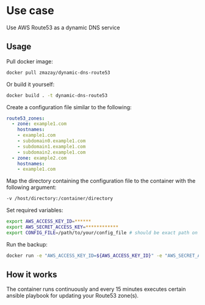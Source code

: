 # Use case
Use AWS Route53 as a dynamic DNS service

## Usage
Pull docker image:
```bash
docker pull zmazay/dynamic-dns-route53
```

Or build it yourself:
```bash
docker build . -t dynamic-dns-route53
```

Create a configuration file similar to the following:
```yaml
route53_zones:
  - zone: example1.com
    hostnames:
    - example1.com
    - subdomain0.example1.com
    - subdomain1.example1.com
    - subdomain2.example1.com 
  - zone: example2.com
    hostnames:
    - example1.com
```

Map the directory containing the configuration file to the container with the following argument:
```bash
-v /host/directory:/container/directory
```

Set required variables:
```bash
export AWS_ACCESS_KEY_ID=******
export AWS_SECRET_ACCESS_KEY=************
export CONFIG_FILE=/path/to/your/config_file # should be exact path on the container
```

Run the backup:
```bash
docker run -e "AWS_ACCESS_KEY_ID=${AWS_ACCESS_KEY_ID}" -e "AWS_SECRET_ACCESS_KEY=${AWS_SECRET_ACCESS_KEY}" -e "CONFIG_FILE=${CONFIG_FILE}" <IMAGE_ID>
```

## How it works
The container runs continuously and every 15 minutes executes certain ansible playbook for updating your Route53 zone(s).
